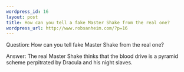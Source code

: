 ```yaml
--- 
wordpress_id: 16
layout: post
title: How can you tell a fake Master Shake from the real one?
wordpress_url: http://www.robsanheim.com/?p=16
---
```

Question: How can you tell fake Master Shake from the real one?


Answer: The real Master Shake thinks that the blood drive is a pyramid scheme perpitrated by Dracula and his night slaves.
